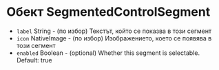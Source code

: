 # Обект SegmentedControlSegment

* `label` String - (по избор) Текстът, който се показва в този сегмент
* `icon` NativeImage - (по избор) Изображението, което се появява в този сегмент
* `enabled` Boolean - (optional) Whether this segment is selectable. Default: true